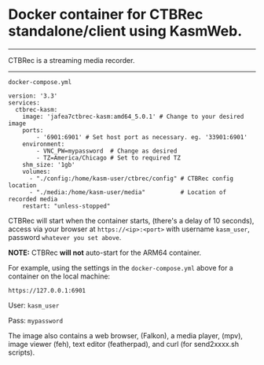 # Docker container for CTBRec standalone/client using KasmWeb.

---

CTBRec is a streaming media recorder.

---


`docker-compose.yml`
~~~
version: '3.3'
services:
  ctbrec-kasm:
    image: 'jafea7ctbrec-kasm:amd64_5.0.1' # Change to your desired image
    ports:
        - '6901:6901' # Set host port as necessary. eg. '33901:6901'
    environment:
        - VNC_PW=mypassword  # Change as desired
        - TZ=America/Chicago # Set to required TZ
    shm_size: '1gb'
    volumes:
      - "./config:/home/kasm-user/ctbrec/config" # CTBRec config location
      - "./media:/home/kasm-user/media"          # Location of recorded media
    restart: "unless-stopped"
~~~

CTBRec will start when the container starts, (there's a delay of 10 seconds), access via your browser at `https://<ip>:<port>` with username `kasm_user`, password `whatever you set above`.

**NOTE:** CTBRec **will not** auto-start for the ARM64 container.

For example, using the settings in the `docker-compose.yml` above for a container on the local machine:

`https://127.0.0.1:6901`

User: `kasm_user`

Pass: `mypassword`


The image also contains a web browser, (Falkon), a media player, (mpv), image viewer (feh), text editor (featherpad), and curl (for send2xxxx.sh scripts).
